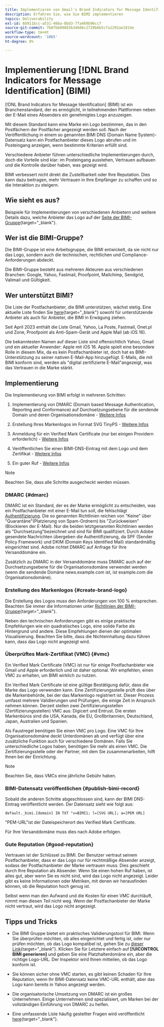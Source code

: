```yaml
---
title: Implementieren von Gmail's Brand Indicators for Message Identification (BIMI)
description: Erfahren Sie, wie Sie BIMI implementieren
topics: Deliverability
exl-id: 6b911bcc-a531-466a-8bd3-7fa469b96cc7
source-git-commit: 7b8fbb09883b34b66c2729b6b5cfa1292ae1814e
workflow-type: tm+mt
source-wordcount: '1065'
ht-degree: 0%

---
```


# Implementierung [!DNL Brand Indicators for Message Identification] (BIMI)

[!DNL Brand Indicators for Message Identification] (BIMI) ist ein Branchenstandard, der es ermöglicht, in teilnehmenden Plattformen neben der E-Mail eines Absenders ein genehmigtes Logo anzuzeigen.

Mit diesem Standard kann eine Marke ein Logo bestimmen, das in den Postfächern der Postfächer angezeigt werden soll. Nach der Veröffentlichung in einem so genannten BIMI DNS (Domain Name System)-Datensatz kann ein Postfachanbieter dieses Logo abrufen und im Posteingang anzeigen, wenn bestimmte Kriterien erfüllt sind.

Verschiedene Anbieter führen unterschiedliche Implementierungen durch, doch die Vorteile sind klar: im Posteingang ausstehen, Vertrauen aufbauen und die Kontrolle darüber haben, was gezeigt wird.

BIMI verbessert nicht direkt die Zustellbarkeit oder Ihre Reputation. Dies kann dazu beitragen, mehr Vertrauen in Ihre Empfänger zu schaffen und so die Interaktion zu steigern.

## Wie sieht es aus?

Beispiele für Implementierungen von verschiedenen Anbietern und weitere Details dazu, welche Anbieter das Logo auf der [Seite der BIMI-Gruppe](https://bimigroup.org/where-is-my-bimi-logo-displayed/){target="_blank"}.

## Wer ist die BIMI-Gruppe?

Die BIMI-Gruppe ist eine Arbeitsgruppe, die BIMI entwickelt, da sie nicht nur das Logo, sondern auch die technischen, rechtlichen und Compliance-Anforderungen abdeckt.

Die BIMI-Gruppe besteht aus mehreren Akteuren aus verschiedenen Branchen: Google, Yahoo, Fastmail, Proofpoint, Mailchimp, Sendgrid, Valimail und Gültigkeit.

## Wer unterstützt BIMI?

Die Liste der Postfachanbieter, die BIMI unterstützen, wächst stetig. Eine aktuelle Liste finden Sie [here](https://bimigroup.org/bimi-infographic/){target="_blank"} sowohl für unterstützende Anbieter als auch für Anbieter, die BIMI in Erwägung ziehen.

Seit April 2023 enthält die Liste Gmail, Yahoo, La Poste, Fastmail, Onet.pl und Zone, Proofpoint als Anti-Spam-Gerät und Apple Mail (ab iOS 16).

Die bekanntesten Namen auf dieser Liste sind offensichtlich Yahoo, Gmail und ein aktueller Anwender: Apple mit iOS 16. Apple spielt eine besondere Rolle in diesem Mix, da es kein Postfachanbieter ist, doch hat es BIMI-Unterstützung zu seiner nativen E-Mail-App hinzugefügt. E-Mails, die mit BIMI konform sind, werden als &quot;digital zertifizierte E-Mail&quot;angezeigt, was das Vertrauen in die Marke stärkt.

## Implementierung

Die Implementierung von BIMI erfolgt in mehreren Schritten:

1. Implementierung von DMARC (Domain based Message Authentication, Reporting and Conformance) auf Durchsetzungsebene für die sendende Domain und deren Organisationsdomäne - [Weitere Infos](#dmarc)

1. Erstellung Ihres Markenlogos im Format SVG TinyPS - [Weitere Infos](#create-brand-logo)

1. Anmeldung für ein Verified Mark Certificate (nur bei einigen Providern erforderlich) - [Weitere Infos](#vmc)

1. Veröffentlichen Sie einen BIMI-DNS-Eintrag mit dem Logo und dem Zertifikat - [Weitere Infos](#publish-bimi-record)

1. Ein guter Ruf - [Weitere Infos](#good-reputation)

>[!NOTE]
>
>Beachten Sie, dass alle Schritte ausgecheckt werden müssen.


### DMARC {#dmarc}

DMARC ist ein Standard, der es der Marke ermöglicht zu entscheiden, was ein Postfachanbieter mit einer E-Mail tun soll, die fehlschlägt [Authentifizierung](../additional-resources/authentication.md). Die so genannten Richtlinien reichen von &quot;Keine&quot; über &quot;Quarantäne&quot;(Platzierung von Spam-Ordnern) bis &quot;Zurückweisen&quot;(Blockieren der E-Mail). Nur die beiden letztgenannten Richtlinien werden als &quot;Durchsetzung&quot;bezeichnet und sind für BIMI qualifiziert. Durch Adobe gesendete Nachrichten übergeben die Authentifizierung, da SPF (Sender Policy Framework) und DKIM (Domain Keys Identified Mail) standardmäßig eingerichtet sind. Adobe richtet DMARC auf Anfrage für Ihre Versanddomäne ein.

Zusätzlich zu DMARC in der Versanddomäne muss DMARC auch auf der Durchsetzungsebene für die Organisationsdomäne verwendet werden (wenn die sendende Domäne news.example.com ist, ist example.com die Organisationsdomäne).

### Erstellung des Markenlogos {#create-brand-logo}

Die Erstellung des Logos muss den Anforderungen von 100 % entsprechen. Beachten Sie immer die Informationen unter [Richtlinien der BIMI-Gruppe](https://bimigroup.org/creating-bimi-svg-logo-files/){target="_blank"}.

Neben den technischen Anforderungen gibt es einige praktische Empfehlungen wie ein quadratisches Logo, eine solide Farbe als Hintergrund und andere. Diese Empfehlungen dienen der optimalen Visualisierung.
Beachten Sie bitte, dass die Nichteinhaltung dazu führen kann, dass das Logo nicht angezeigt wird.

### Überprüftes Mark-Zertifikat (VMC) {#vmc}

Ein Verified Mark Certificate (VMC) ist nur für einige Postfachanbieter wie Gmail und Apple erforderlich und ist daher optional. Wir empfehlen, einen VMC zu erhalten, um BIMI wirklich zu nutzen.

Ein Verified Mark Certificate ist eine gültige Bestätigung dafür, dass die Marke das Logo verwenden kann. Eine Zertifizierungsstelle prüft dies über die Markenbehörde, bei der das Markenlogo registriert ist. Dieser Prozess umfasst mehrere Validierungen und Prüfungen, die einige Zeit in Anspruch nehmen können. Derzeit stellen zwei Zertifizierungsstellen (Zertifizierungsstellen) VMC aus: Digicert und Entrust. Die ersten Markenbüros sind die USA, Kanada, die EU, Großbritannien, Deutschland, Japan, Australien und Spanien.

Als Faustregel benötigen Sie einen VMC pro Logo. Eine VMC für Ihre Organisationsdomäne deckt Unterdomänen ab und verfügt über eine zusätzliche Funktion auch für verschiedene Domänen. Falls Sie unterschiedliche Logos haben, benötigen Sie mehr als einen VMC. Die Zertifizierungsstelle oder der Partner, mit dem Sie zusammenarbeiten, hilft Ihnen bei der Einrichtung.

>[!NOTE]
>
>Beachten Sie, dass VMCs eine jährliche Gebühr haben.

### BIMI-Datensatz veröffentlichen {#publish-bimi-record}

Sobald die anderen Schritte abgeschlossen sind, kann der BIMI DNS-Eintrag veröffentlicht werden. Der Datensatz sieht wie folgt aus:

```
default._bimi.[domain] IN TXT "v=BIMI1; l=[SVG URL]; a=[PEM URL]
```

&quot;PEM-URL&quot;ist der Dateispeicherort des Verified Mark Certificate.

Für Ihre Versanddomäne muss dies nach Adobe erfolgen.

### Gute Reputation {#good-reputation}

Vertrauen ist der Schlüssel zu BIMI. Der Benutzer vertraut seinem Postfachanbieter, dass er das Logo nur für rechtmäßige Absender anzeigt, sodass der Postfachanbieter der Marke vertrauen muss. Dies geschieht durch Ihre Reputation als Absender. Wenn Sie einen hohen Ruf haben, ist alles gut, aber wenn Sie es nicht sind, wird das Logo nicht angezeigt. Leider gibt es keine Informationen oder Metriken, mit denen wir herausfinden können, ob die Reputation hoch genug ist.

Selbst wenn man den Aufwand und die Kosten für einen VMC durchläuft, nimmt man diesen Teil nicht weg. Wenn der Postfachanbieter der Marke nicht vertraut, wird das Logo nicht angezeigt.

## Tipps und Tricks

* Die BIMI Gruppe bietet ein praktisches Validierungstool für BIMI. Wenn Sie überprüfen möchten, ob alles eingerichtet und fertig ist, oder nur prüfen möchten, ob das Logo kompatibel ist, gehen Sie zu [dieser Link](https://bimigroup.org/bimi-generator/){target="_blank"}. Klicken Sie für Letztere einfach auf **[!UICONTROL BIMI generieren]** und geben Sie eine Platzhalterdomäne ein, aber die richtige Logo-URL. Der Inspektor wird Ihnen mitteilen, ob das Logo konform ist.

* Sie können sicher ohne VMC starten, es gibt keinen Schaden für Ihre Reputation, wenn Ihr BIMI-Datensatz keine VMC-URL enthält, aber das Logo kann bereits in Yahoo angezeigt werden.

* Die organisatorische Umsetzung von DMARC ist ein großes Unternehmen. Einige Unternehmen sind spezialisiert, um Marken bei der vollständigen Einführung von DMARC zu helfen.

* Eine umfassende Liste häufig gestellter Fragen wird veröffentlicht [here](https://bimigroup.org/faqs-for-senders-esps/){target="_blank"}.
